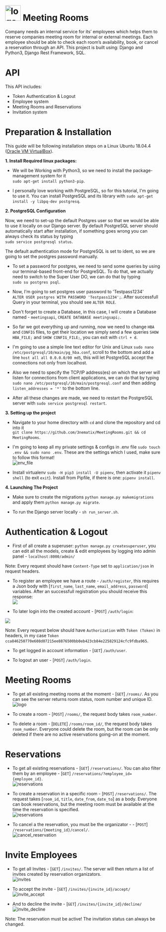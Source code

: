 # <img src="https://pngimage.net/wp-content/uploads/2018/05/administracion-de-empresas-png-4.png" width="50" alt="logo"/> Meeting Rooms
<p>Company needs an internal service for its’ employees which helps them to reserve companies meeting room for internal or external meetings. Each employee should be able to check each room’s availability, book, or cancel a reservation through an API.
This project is built using: Django and Python3, Django Rest Framework, SQL.</p>

# API 
This API includes:
* Token Authentication & Logout
* Employee system
* Meeting Rooms and Reservations
* Invitation system


# Preparation & Installation
This guide will be following installation steps on a Linux Ubuntu 18.04.4 (<a href="https://www.virtualbox.org/">Oracle VM VirtualBox</a>).

<b>1. Install Required linux packages:</b>

* We will be Working with Python3, so we need to install the package-management system for it
<br/>`sudo apt-get install python3-pip`.

* I personally love working with PostgreSQL, so for this tutorial, I'm going to use it. You can install PostgreSQL and its library with `sudo apt-get install -y libpq-dev postgresq`.

<b>2. PostgreSQL Configuration</b>

Now, we need to set-up the default Postgres user so that we would be able to use it locally on our Django server. By default PostgreSQL server should automatically start after installation, if something goes wrong you can always check its status by typing
<br/>`sudo service postgresql status`.

The default authentication mode for PostgreSQL is set to ident, so we are going to set the postgres password manually.

* To set a password for postgres, we need to send some queries by using our terminal-based front-end for PostgreSQL. To do that, we actually need to switch to the Super User DO, we can do that by typing <br/>`sudo su postgres psql`.

* Now, I'm going to set postgres user password to 'Testpass1234'<br/>`ALTER USER postgres WITH PASSWORD 'Testpass1234';`. After successfull Query in your terminal, you should see `ALTER ROLE`.

* Don't forget to create a Database, in this case, I will create a Database named - `meetingsapi`, `CREATE DATABASE meetingsapi;`.

* So far we got everything up and running, now we need to change `HBA` and `CONFIG` files, to get their location we simply send a few queries `SHOW HBA_FILE;` and `SHOW CONFIG_FILE;`, you can exit with `ctrl + d`. 

* I'm going to use a simple line text editor for Unix and Linux `sudo nano /etc/postgresql/10/main/pg_hba.conf`, scroll to the bottom and add a line `host all all 0.0.0.0/00 md5`, this will let PostgreSQL accept the connections not only from localhost.

* Also we need to specify the TCP/IP address(es) on which the server will listen for connections from client applications, we can do that by typing `sudo nano /etc/postgresql/10/main/postgresql.conf` and then adding `listen_addresses = '*'` to the bottom line.

* After all these changes are made, we need to restart the PostgreSQL server with `sudo service postgresql restart`.

<b>3. Setting up the project</b>

* Navigate to your home directory with `cd` and clone the repository and cd into it <br/>`git clone https://github.com/3nematix/MeetingRooms.git && cd MeetingRooms`.

* I'm going to keep all my private settings & configs in .env file `sudo touch .env && sudo nano .env`. These are the settings which I used, make sure to follow this format! <br/> <img src="https://i.gyazo.com/3cd6bb55e107bb074faecf2d1e5156f8.png" alt="env_file"/>

* Install virtualenv `sudo -H pip3 install -U pipenv`, then activate it `pipenv shell` (to exit `exit`). Install from Pipfile, if there is one: `pipenv install`.

<b>4. Launching The Project</b>

* Make sure to create the migrations `python manage.py makemigrations` and apply them `python manage.py migrate`.

* To run the Django server locally - `sh run_server.sh`.

# Authentication & Logout

* First of all create a superuser: `python manage.py createsuperuser`, you can edit all the models, create & edit employees by logging into admin panel - `localhost:8000/admin/`

Note: Every request should have `Content-Type` set to `application/json` in request headers.

* To register an employee we have a route - `/auth/register`, this requires a Json body with [`first_name`, `last_name`, `email_address`, `password`] variables. After an successfull registration you should receive this response:<br/><img src="https://i.gyazo.com/2e429a4ab9123c24ed2d4b6fad661509.png"/>

* To later login into the created account - [`POST`] `/auth/login`:
<img src="https://i.gyazo.com/acae5b282197d20cfbb63d2aabecd988.png"/>

Note: Every request below should have `Authorization` with `Token (Token)` in headers, in my case `Token cca846250770e608d07215ee8876500bb0eb423cb84e225829124cfc9fdba965`.

* To get logged in account information - [`GET`] `/auth/user`.

* To logout an user - [`POST`] `/auth/login`.

# Meeting Rooms

* To get all existing meeting rooms at the moment - [`GET`] `/rooms/`. As you can see the server returns room status, room number and unique ID.<br/><img src="https://i.gyazo.com/f8a56954d37e7c7486cc9ce91d9d45ab.png" alt="logo"/>

* To create a room - [`POST`] `/rooms/`, the request body takes `room_number`.

* To delete a room - [`DELETE`] `/rooms/room_id/`, the request body takes `room_number`. Everyone could delete the room, but the room can be only deleted if there are no active reservations going-on at the moment.

# Reservations

* To get all existing reservations - [`GET`] `/reservations/`. You can also filter them by an employee - [`GET`] `/reservations/?employee_id={employee_id}`.</br><img src="https://i.gyazo.com/466d217b313904dd5523251f8ad40e74.png" alt="reservations"/>

* To create a reservation in a specific room - [`POST`] `/reservations/`. The request takes [`room_id`, `title`, `date_from`, `date_to`] as a body. Everyone can book reservations, but the meeting room must be available at the time the reservation is specified.<br/><img src="https://i.gyazo.com/a78009808c58b45723084a667ee4a4a5.png" alt="reservations"/>

* To cancel a the reservation, you must be the organizator - - [`POST`] `/reservations/{meeting_id}/cancel/`.<br><img src="https://i.gyazo.com/3ad94c2f6e8026d167845ab59d4f90f7.png" alt="cancel_reservation"/>

# Invite Employees

* To get all Invites - [`GET`] `/invites/`. The server will then return a list of invites created by reservation organizators.<br/><img src="https://i.gyazo.com/03ff095b111363c3749a9ce5a9fabc64.png" alt="invites"/>

* To accept the invite - [`GET`] `/invites/{invite_id}/accept/`<br/><img src="https://i.gyazo.com/f53847da7ab6700a8eecb82c6cfb8674.png" alt="invite_accept"/>

* And to decline the invite - [`GET`] `/invites/{invite_id}/decline/`<br/><img src="https://i.gyazo.com/2d348fd15e7a28c07199a4805509fa28.png" alt="invite_decline"/>

Note: The reservation must be active! The invitation status can always be changed.
